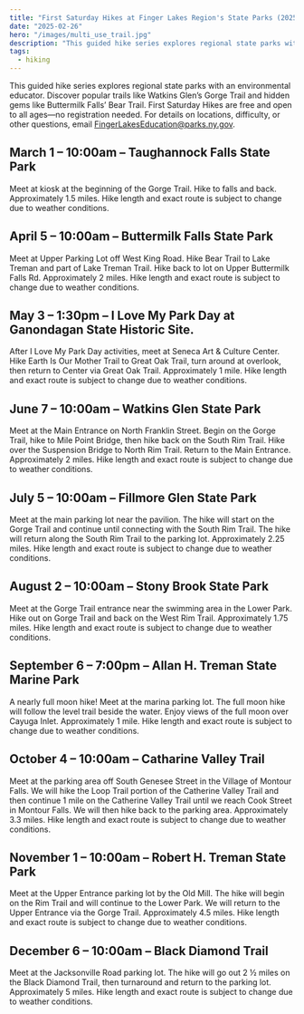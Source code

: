 ```yaml
---
title: "First Saturday Hikes at Finger Lakes Region's State Parks (2025)"
date: "2025-02-26"
hero: "/images/multi_use_trail.jpg"
description: "This guided hike series explores regional state parks with an environmental educator. Discover popular trails like Watkins Glen’s Gorge Trail and hidden gems like Buttermilk Falls’ Bear Trail. First Saturday Hikes are free and open to all ages—no registration needed."
tags:
  - hiking
---
```


This guided hike series explores regional state parks with an environmental educator. Discover popular trails like Watkins Glen’s Gorge Trail and hidden gems like Buttermilk Falls’ Bear Trail. First Saturday Hikes are free and open to all ages—no registration needed. For details on locations, difficulty, or other questions, email [FingerLakesEducation@parks.ny.gov](mailto:FingerLakesEducation@parks.ny.gov).

## March 1 – 10:00am – Taughannock Falls State Park

Meet at kiosk at the beginning of the Gorge Trail. Hike to falls and back. Approximately 1.5 miles. Hike length and exact route is subject to change due to weather conditions.

## April 5 – 10:00am – Buttermilk Falls State Park

Meet at Upper Parking Lot off West King Road. Hike Bear Trail to Lake Treman and part of Lake Treman Trail. Hike back to lot on Upper Buttermilk Falls Rd. Approximately 2 miles. Hike length and exact route is subject to change due to weather conditions.

## May 3 – 1:30pm – I Love My Park Day at Ganondagan State Historic Site.

After I Love My Park Day activities, meet at Seneca Art & Culture Center. Hike Earth Is Our Mother Trail to
Great Oak Trail, turn around at overlook, then return to Center via Great Oak Trail. Approximately 1 mile. Hike length and exact route is subject to change due to weather conditions.

## June 7 – 10:00am – Watkins Glen State Park

Meet at the Main Entrance on North Franklin Street. Begin on the Gorge Trail, hike to Mile Point Bridge, then hike back on the South Rim Trail. Hike over the Suspension Bridge to North Rim Trail. Return to the Main Entrance. Approximately 2 miles. Hike length and exact route is subject to change due to weather conditions.

## July 5 – 10:00am – Fillmore Glen State Park

Meet at the main parking lot near the pavilion. The hike will start on the Gorge Trail and continue until connecting with the South Rim Trail. The hike will return along the South Rim Trail to the parking lot. Approximately 2.25 miles. Hike length and exact route is subject to change due to weather conditions.

## August 2 – 10:00am – Stony Brook State Park

Meet at the Gorge Trail entrance near the swimming area in the Lower Park. Hike out on Gorge Trail and back on the West Rim Trail. Approximately 1.75 miles. Hike length and exact route is subject to change due to weather conditions.

## September 6 – 7:00pm – Allan H. Treman State Marine Park

A nearly full moon hike! Meet at the marina parking lot. The full moon hike will follow the level trail beside the water. Enjoy views of the full moon over Cayuga Inlet. Approximately 1 mile. Hike length and exact route is subject to change due to weather conditions.

## October 4 – 10:00am – Catharine Valley Trail

Meet at the parking area off South Genesee Street in the Village of Montour Falls. We will hike the Loop Trail portion of the Catherine Valley Trail and then continue 1 mile on the Catherine Valley Trail until we reach Cook Street in Montour Falls. We will then hike back to the parking area. Approximately 3.3 miles. Hike length and exact route is subject to change due to weather conditions.

## November 1 – 10:00am – Robert H. Treman State Park

Meet at the Upper Entrance parking lot by the Old Mill. The hike will begin on the Rim Trail and will continue to the Lower Park. We will return to the Upper Entrance via the Gorge Trail. Approximately 4.5 miles. Hike length and exact route is subject to change due to weather conditions.

## December 6 – 10:00am – Black Diamond Trail

Meet at the Jacksonville Road parking lot. The hike will go out 2 ½ miles on the Black Diamond Trail, then turnaround and return to the parking lot. Approximately 5 miles. Hike length and exact route is subject to change due to weather conditions.
